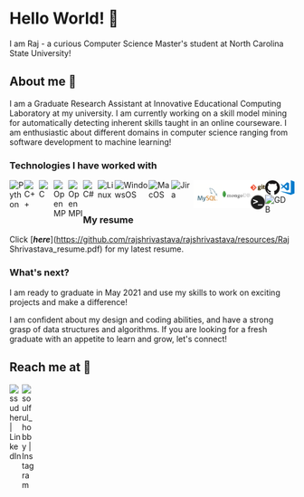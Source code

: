 # Hello World! 👋

I am Raj - a curious Computer Science Master's student at North Carolina State University!

## About me 💬

I am a Graduate Research Assistant at Innovative Educational Computing Laboratory at my university. I am currently working on a skill model mining for automatically detecting inherent skills taught in an online courseware. I am enthusiastic about different domains in computer science ranging from software development to machine learning!

### Technologies I have worked with

<img align="left" alt="Python" width="26px" src="https://upload.wikimedia.org/wikipedia/commons/c/c3/Python-logo-notext.svg" />
<img align="left" alt="C++" width="26px" src="https://upload.wikimedia.org/wikipedia/commons/1/18/ISO_C%2B%2B_Logo.svg" />
<img align="left" alt="C" width="26px" src="https://upload.wikimedia.org/wikipedia/commons/3/35/The_C_Programming_Language_logo.svg" />
<img align="left" alt="OpenMP" width="26px" src="https://upload.wikimedia.org/wikipedia/commons/e/eb/OpenMP_logo.png" />
<img align="left" alt="OpenMPI" width="26px" src="https://upload.wikimedia.org/wikipedia/commons/6/6f/Open_MPI_logo.png" />
<img align="left" alt="C#" width="26px" src="https://upload.wikimedia.org/wikipedia/commons/7/7a/C_Sharp_logo.svg" />
<img align="left" alt="Linux" width="30px" src="https://upload.wikimedia.org/wikipedia/commons/3/35/Tux.svg" />
<img align="left" alt="WindowsOS" width="60px" src="https://upload.wikimedia.org/wikipedia/commons/8/8d/Windows_darkblue_2012.svg" />
<img align="left" alt="MacOS" width="40px" src="https://upload.wikimedia.org/wikipedia/commons/2/21/MacOS_wordmark_%282017%29.svg" />
<img align="left" alt="Jira" width="40px" src="https://upload.wikimedia.org/wikipedia/commons/4/4a/Jira_Software%402x-blue.png" />
<img align="left" alt="MySQL" width="50px" src="https://raw.githubusercontent.com/github/explore/80688e429a7d4ef2fca1e82350fe8e3517d3494d/topics/mysql/mysql.png" />
<img align="left" alt="MongoDB" width="50px" src="https://raw.githubusercontent.com/github/explore/80688e429a7d4ef2fca1e82350fe8e3517d3494d/topics/mongodb/mongodb.png" />
<img align="left" alt="Git" width="26px" src="https://raw.githubusercontent.com/github/explore/80688e429a7d4ef2fca1e82350fe8e3517d3494d/topics/git/git.png" />
<img align="left" alt="GitHub" width="26px" src="https://raw.githubusercontent.com/github/explore/78df643247d429f6cc873026c0622819ad797942/topics/github/github.png" />
<img align="left" alt="Visual Studio Code" width="26px" src="https://raw.githubusercontent.com/github/explore/80688e429a7d4ef2fca1e82350fe8e3517d3494d/topics/visual-studio-code/visual-studio-code.png" />
<img align="left" alt="Terminal" width="26px" src="https://raw.githubusercontent.com/github/explore/80688e429a7d4ef2fca1e82350fe8e3517d3494d/topics/terminal/terminal.png" />
<img align="left" alt="GDB" width="40px" src="https://upload.wikimedia.org/wikipedia/commons/c/cc/Gdb_archer_fish.svg" />

### My resume
 Click [***here***](https://github.com/rajshrivastava/rajshrivastava/resources/Raj Shrivastava_resume.pdf) for my latest resume.

### What's next?

I am ready to graduate in May 2021 and use my skills to work on exciting projects and make a difference!

I am confident about my design and coding abilities, and have a strong grasp of data structures and algorithms. If you are looking for a fresh graduate with an appetite to learn and grow, let's connect!


## Reach me at 👯
[<img align="left" alt="ssudher | LinkedIn" width="22px" src="https://cdn.jsdelivr.net/npm/simple-icons@v3/icons/linkedin.svg" />][linkedin]
[<img align="left" alt="soulful_hobby | Instagram" width="22px" src="https://cdn.jsdelivr.net/npm/simple-icons@v3/icons/instagram.svg" />][instagram]

[instagram]: https://www.instagram.com/soulful_hobby/
[linkedin]: https://www.linkedin.com/in/ssudher/

<!--
**rajshrivastava/rajshrivastava** is a ✨ _special_ ✨ repository because its `README.md` (this file) appears on your GitHub profile.

Here are some ideas to get you started:

- 🔭 I’m currently working on ...
- 🌱 I’m currently learning ...
- 👯 I’m looking to collaborate on ...
- 🤔 I’m looking for help with ...
- 💬 Ask me about ...
- 📫 How to reach me: ...
- ⚡ Fun fact: ...
-->
